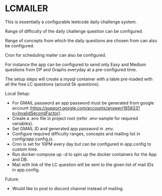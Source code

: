 # LCMAILER

This is essentially a configurable leetcode daily challenge system.

Range of difficulty of the daily challenge question can be configured.

Range of concepts from which the daily questions are chosen from can also be configured.

Cron for scheduling mailer can also be configured.

For instance the app can be configured to send only Easy and Medium questions from DP and Graphs everyday at a pre-configured time.

The setup steps will create a mysql container with a table pre-loaded with all the free LC questions (around 5k questions).

Local Setup:
- For GMAIL password an app password must be generated from google account (https://support.google.com/accounts/answer/185833?p=InvalidSecondFactor).
- Create a .env file in project root (refer .env-sample for required variables).
- Set GMAIL ID and generated app password in .env.
- Configure required difficulty ranges, concepts and mailing list in config/app.config.js.
- Cron is set for 10PM every day but can be configured in app.config to custom time.
- Run docker-compose up -d to spin up the docker containers for the App and DB.
- Mail with link of the LC question will be sent to the given list of mail IDs in app.config.

Future:
- Would like to post to discord channel instead of mailing.
